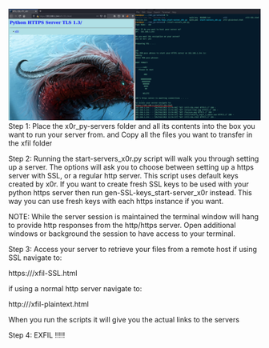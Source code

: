 ![alt text](x0r_py-servers.png)
Step 1:
Place the x0r_py-servers folder and all its contents into the box you want to run your server from.
and
Copy all the files you want to transfer in the xfil folder

Step 2:
Running the start-servers_x0r.py script will walk you through setting up a server.
The options will ask you to choose between setting up a https server with SSL, or a regular http server.  This script uses default keys created by x0r.
If you want to create fresh SSL keys to be used with your python https server then run gen-SSL-keys_start-server_x0r instead.
This way you can use fresh keys with each https instance if you want.

NOTE: While the server session is maintained the terminal window will hang to provide http responses from the http/https server. 
Open additional windows or background the session to have access to your terminal.


Step 3:
Access your server to retrieve your files from a remote host
if using SSL navigate to:

https://<IP>/xfil-SSL.html

if using a normal http server navigate to:

http://<IP>/xfil-plaintext.html

When you run the scripts it will give you the actual links to the servers

Step 4:
EXFIL !!!!!
